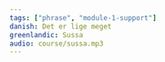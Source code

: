 ```yaml
---
tags: ["phrase", "module-1-support"]
danish: Det er lige meget
greenlandic: Sussa
audio: course/sussa.mp3
---
```

